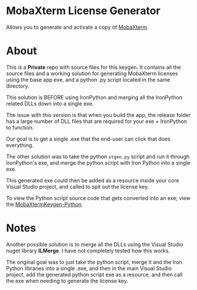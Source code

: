 # MobaXterm License Generator

Allows you to generate and activate a copy of [MobaXterm](https://mobaxterm.mobatek.net/).

# About

This is a **Private** repo with source files for this keygen.
It contains all the source files and a working solution for generating MobaXterm licenses using the base app exe, and a python .py script located in the same directory.

This solution is BEFORE using IronPython and merging all the IronPython related DLLs down into a single exe.

The issue with this version is that when you build the app, the release folder has a large number of DLL files that are required for your exe + IronPython to function.

Our goal is to get a single .exe that the end-user can click that does everything.

The other solution was to take the python `xtgen.py` script and run it through IronPython's exe, and merge the python script with Iron Python into a single exe.

This generated exe could then be added as a resource inside your core Visual Studio project, and called to spit out the license key.

To view the Python script source code that gets converted into an exe; view the [MobaXtermKeygen-Python](https://github.com/Aetherinox/MobaXtermKeygen-Python).

# Notes
Another possible solution is to merge all the DLLs using the Visual Studio nuget library **ILMerge**. I have not completely tested how this works.

The original goal was to just take the python script, merge it and the Iron Python libraries into a single .exe, and then in the main Visual Studio project, add the generated python script exe as a resource, and then call the exe when needing to generate the license key.